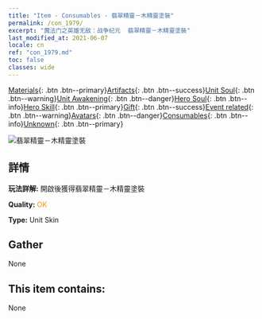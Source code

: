 ```yaml
---
title: "Item - Consumables - 翡翠精靈－木精靈塗裝"
permalink: /con_1979/
excerpt: "魔法门之英雄无敌：战争纪元  翡翠精靈－木精靈塗裝"
last_modified_at: 2021-06-07
locale: cn
ref: "con_1979.md"
toc: false
classes: wide
---
```

 [Materials](/ItemsCN/){: .btn .btn--primary}[Artifacts](/ItemsCN/Artifacts/){: .btn .btn--success}[Unit Soul](/ItemsCN/UnitSoul/){: .btn .btn--warning}[Unit Awakening](/ItemsCN/UnitAwakening/){: .btn .btn--danger}[Hero Soul](/ItemsCN/HeroSoul/){: .btn .btn--info}[Hero Skill](/ItemsCN/HeroSkill/){: .btn .btn--primary}[Gift](/ItemsCN/Gift/){: .btn .btn--success}[Event related](/ItemsCN/Events/){: .btn .btn--warning}[Avatars](/ItemsCN/Avatars/){: .btn .btn--danger}[Consumables](/ItemsCN/Consumables/){: .btn .btn--info}[Unknown](/ItemsCN/Unknown/){: .btn .btn--primary}

 ![翡翠精靈－木精靈塗裝](/images/u/ti_mujinglingpifu2.jpg)

## 詳情
 **玩法詳解:** 開啟後獲得翡翠精靈－木精靈塗裝

 **Quality:** <span style="color: #FF8C00">OK</span>

 **Type:** Unit Skin

## Gather

  None

## This item contains:

  None

